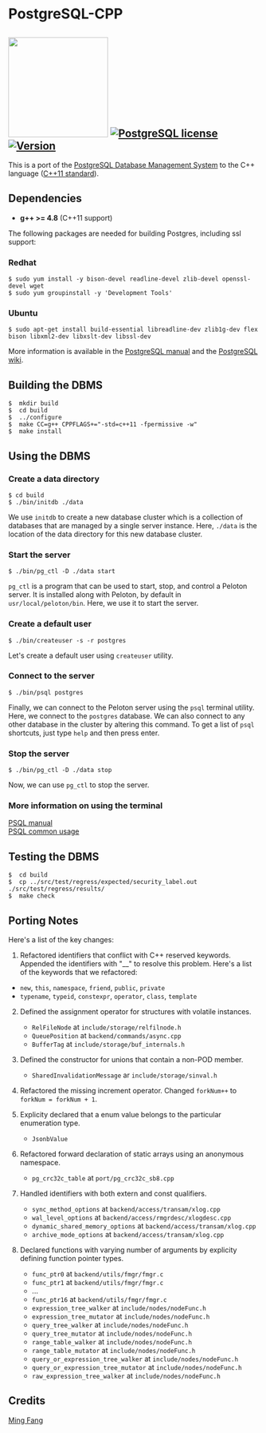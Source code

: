# PostgreSQL-CPP 
<img src="http://db.cs.cmu.edu/wordpress/wp-content/uploads/2015/01/pgc.jpg" width="200"></img>
[![PostgreSQL license](https://img.shields.io/badge/license-postgresql-green.svg?style=flat)](https://www.postgresql.org/about/licence/) [![Version](https://img.shields.io/badge/version-9.5.3-red.svg)](https://www.postgresql.org/docs/9.5/static/release-9-5-3.html)
-----------------

This is a port of the [PostgreSQL Database Management System](https://www.postgresql.org/) to the C++ language ([C++11 standard](https://gcc.gnu.org/projects/cxx-status.html#cxx11)).

## Dependencies

- **g++ >= 4.8** (C++11 support)

The following packages are needed for building Postgres, including ssl support: 

### Redhat

```
$ sudo yum install -y bison-devel readline-devel zlib-devel openssl-devel wget
$ sudo yum groupinstall -y 'Development Tools'
```

### Ubuntu 

```
$ sudo apt-get install build-essential libreadline-dev zlib1g-dev flex bison libxml2-dev libxslt-dev libssl-dev
```

More information is available in the [PostgreSQL manual](https://www.postgresql.org/docs/9.5/static/install-procedure.html) and the [PostgreSQL wiki](https://wiki.postgresql.org/wiki/Compile_and_Install_from_source_code).

## Building the DBMS

```
$  mkdir build
$  cd build
$  ../configure
$  make CC=g++ CPPFLAGS+="-std=c++11 -fpermissive -w"
$  make install
```

## Using the DBMS

### Create a data directory

```
$ cd build
$ ./bin/initdb ./data
```

We use `initdb` to create a new database cluster which is a collection of databases that are managed by a single server instance. Here, `./data` is the location of the data directory for this new database cluster.

### Start the server

```
$ ./bin/pg_ctl -D ./data start
```

`pg_ctl` is a program that can be used to start, stop, and control a Peloton server. It is installed along with Peloton, by default in `usr/local/peloton/bin`. Here, we use it to start the server. 

### Create a default user

```
$ ./bin/createuser -s -r postgres
```

Let's create a default user using `createuser` utility.

### Connect to the server

```
$ ./bin/psql postgres
```

Finally, we can connect to the Peloton server using the `psql` terminal utility. Here, we connect to the `postgres` database. We can also connect to any other database in the cluster by altering this command. To get a list of `psql` shortcuts, just type `help` and then press enter.

### Stop the server

```
$ ./bin/pg_ctl -D ./data stop
```

Now, we can use `pg_ctl` to stop the server. 

### More information on using the terminal

[PSQL manual](http://www.postgresql.org/docs/9.5/static/app-psql.html)  
[PSQL common usage](http://postgresguide.com/utilities/psql.html)

## Testing the DBMS

```
$  cd build
$  cp ../src/test/regress/expected/security_label.out ./src/test/regress/results/
$  make check
```

## Porting Notes

Here's a list of the key changes:

1. Refactored identifiers that conflict with C++ reserved keywords. Appended the identifiers with "__" to resolve this problem. Here's a list of the keywords that we refactored:

  * `new`, `this`, `namespace`, `friend`, `public`, `private`
  * `typename`, `typeid`, `constexpr`, `operator`, `class`, `template`

2. Defined the assignment operator for structures with volatile instances.

    * `RelFileNode` at `include/storage/relfilnode.h`
    * `QueuePosition` at `backend/commands/async.cpp`
    * `BufferTag` at `include/storage/buf_internals.h`

3. Defined the constructor for unions that contain a non-POD member.

    * `SharedInvalidationMessage` ar `include/storage/sinval.h`

4. Refactored the missing increment operator. Changed `forkNum++` to `forkNum = forkNum + 1`.

5. Explicity declared that a enum value belongs to the particular enumeration type.

    * `JsonbValue`

7. Refactored forward declaration of static arrays using an anonymous namespace.

    * `pg_crc32c_table` at `port/pg_crc32c_sb8.cpp`

8. Handled identifiers with both extern and const qualifiers.

    * `sync_method_options` at `backend/access/transam/xlog.cpp`
    * `wal_level_options` at `backend/access/rmgrdesc/xlogdesc.cpp`
    * `dynamic_shared_memory_options` at `backend/access/transam/xlog.cpp`
    * `archive_mode_options` at `backend/access/transam/xlog.cpp`

9. Declared functions with varying number of arguments by explicity defining function pointer types.

    * `func_ptr0` at `backend/utils/fmgr/fmgr.c`
    * `func_ptr1` at `backend/utils/fmgr/fmgr.c`
    * ...
    * `func_ptr16` at `backend/utils/fmgr/fmgr.c`
    * `expression_tree_walker` at `include/nodes/nodeFunc.h`
    * `expression_tree_mutator` at `include/nodes/nodeFunc.h`
    * `query_tree_walker` at `include/nodes/nodeFunc.h`
    * `query_tree_mutator` at `include/nodes/nodeFunc.h`
    * `range_table_walker` at `include/nodes/nodeFunc.h`
    * `range_table_mutator` at `include/nodes/nodeFunc.h`
    * `query_or_expression_tree_walker` at `include/nodes/nodeFunc.h`
    * `query_or_expression_tree_mutator` at `include/nodes/nodeFunc.h`
    * `raw_expression_tree_walker` at `include/nodes/nodeFunc.h`

## Credits

[Ming Fang](https://github.com/mindbergh)	
